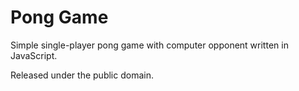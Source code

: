 # Pong Game

Simple single-player pong game with computer opponent written in JavaScript.  

Released under the public domain.
